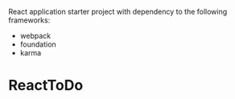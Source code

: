 React application starter project with dependency to the following frameworks: 
 * webpack
 * foundation
 * karma
# ReactToDo
